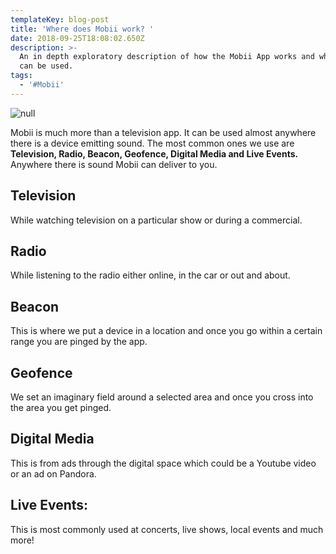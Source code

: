 ```yaml
---
templateKey: blog-post
title: 'Where does Mobii work? '
date: 2018-09-25T18:08:02.650Z
description: >-
  An in depth exploratory description of how the Mobii App works and where it
  can be used. 
tags:
  - '#Mobii'
---
```

![null](/img/screen-shot-2018-09-25-at-11.28.02-am.png)

Mobii is much more than a television app. It can be used almost anywhere there is a device emitting sound. The most common ones we use are **Television, Radio, Beacon, Geofence, Digital Media and Live Events.** Anywhere there is sound Mobii can deliver to you.



## **Television**

 While watching television on a particular show or during a commercial. 

## **Radio**

While listening to the radio either online, in the car or out and about. 

## **Beacon**

This is where we put a device in a location and once you go within a certain range you are pinged by the app.

## **Geofence**

 We set an imaginary field around a selected area and once you cross into the area you get pinged.

## Digital Media

This is from ads through the digital space which could be a Youtube video or an ad on Pandora.

## Live Events:

This is most commonly used at concerts, live shows, local events and much more!
